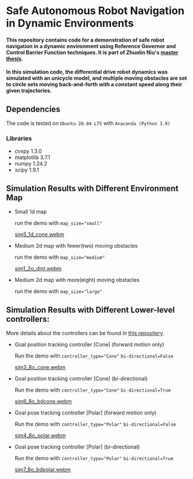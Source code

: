 # Safe Autonomous Robot Navigation in Dynamic Environments 
#### This repository contains code for a demonstration of safe robot navigation in a dynamic environment using Reference Governor and Control Barrier Function techniques. It is part of Zhuolin Niu's [master thesis](https://escholarship.org/content/qt1jd778fm/qt1jd778fm.pdf).

#### In this simulation code, the differential drive robot dynamics was simulated with an unicycle model, and multiple moving obstacles are set to circle sets moving back-and-forth with a constant speed along their given trajectories. 

## Dependencies
The code is tested on `Ubuntu 20.04 LTS` with `Anaconda (Python 3.9)` 

### Libraries
- cvxpy                     1.3.0
- matplotlib                3.7.1
- numpy                     1.24.2
- scipy                     1.9.1
  
## Simulation Results with Different Environment Map
  * Small 1d map
    
    run the demo with `map_size="small"`
    
    [sim5_1d_cone.webm](https://github.com/Mumamuye413/actlpg_ref_gvn_sim/assets/97318853/0cb9d385-adf1-40e9-b25a-2c91bfa3e0a4)
    
  * Medium 2d map with fewer(two) moving obstacles

    run the demo with `map_size="medium"`

    [sim1_2o_dint.webm](https://github.com/Mumamuye413/actlpg_ref_gvn_sim/assets/97318853/95e75dbe-a611-47a1-ba60-c939371aad12)


  * Medium 2d map with more(eight) moving obstacles

    run the demo with `map_size="large"`
    
## Simulation Results with Different Lower-level controllers:

More details about the controllers can be found in [this repositery](https://github.com/Mumamuye413/unicycle_controller_sim).

  * Goal position tracking controller [Cone] (forward motion only)
    
    Run the demo with `controller_type="Cone"` `bi-directional=False`

    [sim3_8o_cone.webm](https://github.com/Mumamuye413/actlpg_ref_gvn_sim/assets/97318853/edf64ba7-72c3-422d-b921-fbb672a84428)

  * Goal position tracking controller [Cone] (bi-directional)

    Run the demo with `controller_type="Cone"` `bi-directional=True`
    
    [sim6_8o_bdcone.webm](https://github.com/Mumamuye413/actlpg_ref_gvn_sim/assets/97318853/ed4e9629-45a6-45d5-bca2-fb3e80e645bf)

  * Goal pose tracking controller [Polar] (forward motion only)

    Run the demo with `controller_type="Polar"` `bi-directional=False`
    
    [sim4_8o_polar.webm](https://github.com/Mumamuye413/actlpg_ref_gvn_sim/assets/97318853/7ae0e25b-1390-42fa-9c8e-05a2eeebf057)

  * Goal pose tracking controller [Polar] (bi-directional)

    Run the demo with `controller_type="Polar"` `bi-directional=True`
    
    [sim7_8o_bdpolar.webm](https://github.com/Mumamuye413/actlpg_ref_gvn_sim/assets/97318853/828cffe6-168c-495b-9ae2-39bb14c09969)


